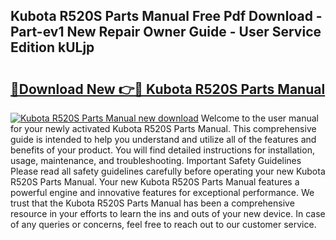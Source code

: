 ## Kubota R520S Parts Manual Free Pdf Download - Part-ev1 New Repair Owner Guide - User Service Edition kULjp

# <h2><a href="http://bc14682.oget.top/?id=Kubota+R520S+Parts+Manual">🔗Download New 👉🔴 Kubota R520S Parts Manual</a></h2>

[![Kubota R520S Parts Manual new download](https://i.imgur.com/5g1atiW.png)](http://bc14682.oget.top/?id=Kubota+R520S+Parts+Manual)
Welcome to the user manual for your newly activated Kubota R520S Parts Manual. This comprehensive guide is intended to help you understand and utilize all of the features and benefits of your product. You will find detailed instructions for installation, usage, maintenance, and troubleshooting. Important Safety Guidelines Please read all safety guidelines carefully before operating your new Kubota R520S Parts Manual. Your new Kubota R520S Parts Manual features a powerful engine and innovative features for exceptional performance. We trust that the Kubota R520S Parts Manual has been a comprehensive resource in your efforts to learn the ins and outs of your new device. In case of any queries or concerns, feel free to reach out to our customer service.
